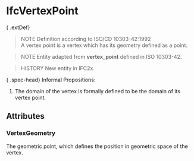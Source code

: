 # IfcVertexPoint

{ .extDef}
> NOTE  Definition according to ISO/CD 10303-42:1992  
> A vertex point is a vertex which has its geometry defined as a point.

> NOTE  Entity adapted from **vertex_point** defined in ISO 10303-42.

> HISTORY  New entity in IFC2x.

{ .spec-head}
Informal Propositions:

1. The domain of the vertex is formally defined to be the domain of its vertex point.

## Attributes

### VertexGeometry
The geometric point, which defines the position in geometric space of the vertex.
